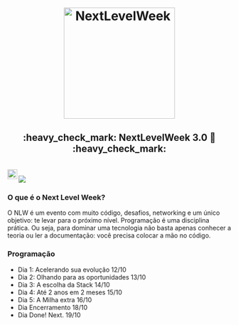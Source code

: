 <h1 align="center">
    <img alt="NextLevelWeek" title="#NextLevelWeek" src="https://images.prismic.io/rocketseat/e6827e7a-bc79-45fb-85ef-d94ba2c570da_OG+%28versa%CC%83o+%2303%29.png?auto=compress,format&rect=0,0,1200,630&w=1200&h=630" width="250px" />
</h1>

<h2 align="center"> 
	:heavy_check_mark:  NextLevelWeek 3.0 🚀 :heavy_check_mark:
</h2>
<br/>
<a href="https://www.instagram.com/fgalmeida_/">
  <img align="left" alt="Instagram" width="22px" src="https://cdn.jsdelivr.net/npm/simple-icons@v3/icons/instagram.svg" />
</a>

![](https://visitor-badge.glitch.me/badge?page_id=fgalmeida.NLW-3.0)
<br />

<h3>O que é o Next Level Week?</h3>
	O NLW é um evento com muito código, desafios, networking e um único objetivo: te levar para o próximo nível. Programação é uma disciplina prática. Ou seja, para dominar uma tecnologia não basta apenas conhecer a teoria ou ler a documentação: você precisa colocar a mão no código.

### Programação
- Dia 1: Acelerando sua evolução 12/10
- Dia 2: Olhando para as oportunidades 13/10
- Dia 3: A escolha da Stack 14/10
- Dia 4: Até 2 anos em 2 meses 15/10
- Dia 5: A Milha extra 16/10
- Dia Encerramento 18/10
- Dia Done! Next. 19/10
